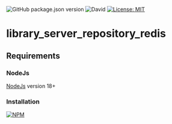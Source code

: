 ![GitHub package.json version](https://img.shields.io/github/package-json/v/thzero/library_server_repository_redis)
![David](https://img.shields.io/david/thzero/library_server_repository_redis)
[![License: MIT](https://img.shields.io/badge/License-MIT-yellow.svg)](https://opensource.org/licenses/MIT)

# library_server_repository_redis

## Requirements

### NodeJs

[NodeJs](https://nodejs.org) version 18+

### Installation

[![NPM](https://nodei.co/npm/@thzero/library_server_repository_redis.png?compact=true)](https://npmjs.org/package/@thzero/library_server_repository_redis)
